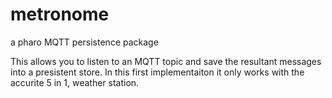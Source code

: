 # metronome
a pharo MQTT persistence package

This allows you to listen to an MQTT topic and save the resultant messages into a presistent store. In this first implementaiton it only works with the accurite 5 in 1, weather station.
